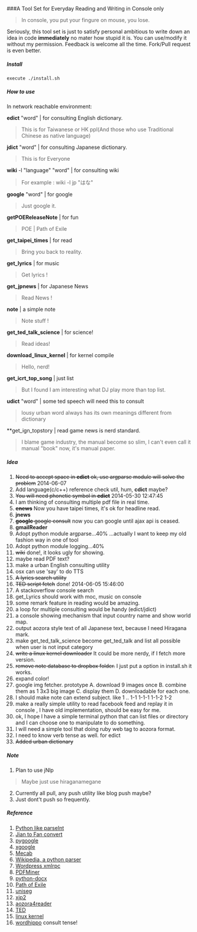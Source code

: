 ###A Tool Set for Everyday Reading and Writing in Console only
>In console, you put your fingure on mouse, you lose.

Seriously, this tool set is just to satisfy personal ambitious
to write down an idea in code **immediately** no mater how stupid it is.
You can use/modify it without my permission.
Feedback is welcome all the time.
Fork/Pull request is even better.

##### Install
	execute ./install.sh

##### How to use
In network reachable environment:

**edict** "word" | for consulting English dictionary.
>This is for Taiwanese or HK ppl\(And those who use Traditional Chinese as native language\)

**jdict** "word" | for consulting Japanese dictionary.
>This is for Everyone

**wiki** -l "language" "word" | for consulting wiki
>For example : wiki -l jp "はな"

**google** "word" | for google
>Just google it.

**getPOEReleaseNote** | for fun
>POE | Path of Exile

**get_taipei_times** | for read
>Bring you back to reality.

**get_lyrics** | for music
>Get lyrics !

**get_jpnews** | for Japanese News
>Read News !

**note** | a simple note
>Note stuff !

**get_ted_talk_science** | for science!
>Read ideas!

**download_linux_kernel** | for kernel compile
>Hello, nerd!

**get_icrt_top_song** | just list
>But I found I am interesting what DJ play more than top list.

**udict** "word" | some ted speech will need this to consult
>lousy urban word always has its own meanings different from dictionary

**get_ign_topstory | read game news is nerd standard.
>I blame game industry, the manual become so slim, I can't even call it manual "book" now, it's manual paper.

##### Idea
1. ~~Need to accept space in **edict** ok, use argparse module will solve the problem~~ 2014-06-07
2. Add language(c/c++) reference check util, hum, **cdict** maybe?
3. ~~You will need phonetic symbol in **edict**~~ 2014-05-30 12:47:45
4. I am thinking of consulting multiple pdf file in real time.
5. ~~**enews**~~ Now you have taipei times, it's ok for headline read.
6. **jnews**
7. ~~**google** google consult~~ now you can google until ajax api is ceased.
8. **gmailReader**
9. Adopt python module argparse...40% ...actually I want to keep my old fashion way in one of tool
10. Adopt python module logging...40%
11. ~~wiki~~ done!, it looks ugly for showing.
12. maybe read PDF text?
13. make a urban English consulting utility
14. osx can use 'say' to do TTS
15. ~~A lyrics search utility~~
16. ~~TED script fetch~~ done! 2014-06-05 15:46:00
17. A stackoverflow console search
18. get\_Lyrics should work with moc, music on console
19. some remark feature in reading would be amazing.
20. a loop for multiple consulting would be handy (edict/jdict)
21. a console showing mechanism that input country name and show world map.
22. output aozora style text of all Japanese text, because I need Hiragana mark.
23. make get\_ted\_talk\_science become get\_ted\_talk and list all possible when user is not input category
24. ~~write a linux kernel downloader~~ It could be more nerdy, if I fetch more version.
25. ~~remove note database to dropbox folder.~~ I just put a option in install.sh it works.
26. expand color!
27. google img fetcher. 
prototype A. download 9 images once B. combine them as 1 3x3 big image C. display them D. downloadable for each one.
28. I should make note can extend subject. like 1 .. 1-1 1-1-1 1-1-2 1-2
29. make a really simple utility to read facebook feed and replay it in console , I have old implementation, should be easy for me.
30. ok, I hope I have a simple terminal python that can list files or directory and I can choose one to manipulate to do something.
31. I will need a simple tool that doing ruby web tag to aozora format.
32. I need to know verb tense as well. for edict
33. ~~Added urban dictionary~~

##### Note
1. Plan to use jNlp
>Maybe just use hiraganamegane
2. Currently all pull, any push utility like blog push maybe?
3. Just dont't push so frequently. 

##### Reference
1. [Python like parseInt](http://d.hatena.ne.jp/cupnes/20110201/1296574516)
2. [Jian to Fan convert](https://code.google.com/p/python-jianfan/)
3. [pygoogle](https://code.google.com/p/pygoogle/)
4. [xgoogle](http://www.catonmat.net/blog/python-library-for-google-search/)
5. [Mecab](http://mecab.googlecode.com/svn/trunk/mecab/doc/index.html)
6. [Wikipedia, a python parser](https://github.com/goldsmith/Wikipedia)
7. [Wordpress xmlrpc](https//github.com/maxcutler/python-wordpress-xmlrpc)
8. [PDFMiner](http://www.unixuser.org/~euske/python/pdfminer/index.html)
9. [python-docx](https://github.com/mikemaccana/python-docx)
10. [Path of Exile](https://www.pathofexile.com)
11. [uniseg](http://www.emptypage.jp/gadgets/uniseg.ja.html)
12. [xjp2](http://misyakudouji.blog55.fc2.com/blog-entry-455.html)
13. [aozora4reader](https://github.com/takahashim/aozora4reader/)
14. [TED](www.ted.com)
15. [linux kernel](https://www.kernel.org)
16. [wordhippo](http://www.wordhippo.com) consult tense!
